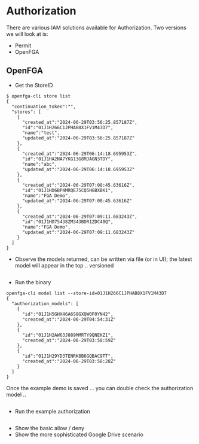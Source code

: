 # Authorization

There are various IAM solutions available for Authorization.
Two versions we will look at is:
- Permit
- OpenFGA

## OpenFGA

- Get the StoreID
```
$ openfga-cli store list
{
  "continuation_token":"",
  "stores": [
    {
      "created_at":"2024-06-29T03:56:25.857187Z",
      "id":"01J1H266C1JPHAB8X1FV1M43D7",
      "name":"test",
      "updated_at":"2024-06-29T03:56:25.857187Z"
    },
    {
      "created_at":"2024-06-29T06:14:18.695953Z",
      "id":"01J1HA2NA7YKG13G8MJAGN3TDY",
      "name":"abc",
      "updated_at":"2024-06-29T06:14:18.695953Z"
    },
    {
      "created_at":"2024-06-29T07:08:45.63616Z",
      "id":"01J1HD6BP4MRQE75CQ5HGBXBK1",
      "name":"FGA Demo",
      "updated_at":"2024-06-29T07:08:45.63616Z"
    },
    {
      "created_at":"2024-06-29T07:09:11.683243Z",
      "id":"01J1HD75438ZM343BDR1ZDC48Q",
      "name":"FGA Demo",
      "updated_at":"2024-06-29T07:09:11.683243Z"
    }
  ]
}
```

- Observe the models returned, can be written via file (or in UI); the latest model will appear in the top .. versioned
```shell

```

- Run the binary 
```
openfga-cli model list --store-id=01J1H266C1JPHAB8X1FV1M43D7
{
  "authorization_models": [
    {
      "id":"01J1H5GHX46A6S8GXQW0F0YN42",
      "created_at":"2024-06-29T04:54:31Z"
    },
    {
      "id":"01J1H2AW63J889MMRTY9QNEKZ1",
      "created_at":"2024-06-29T03:58:59Z"
    },
    {
      "id":"01J1H29YD3TENRK8B6GQBAC9TT",
      "created_at":"2024-06-29T03:58:28Z"
    }
  ]
}
```

Once the example demo is saved ... you can double check the authorization model ..
```shell

```

- Run the example authorization
```

```
- Show the basic allow / deny
- Show the more sophisticated Google Drive scenario 
